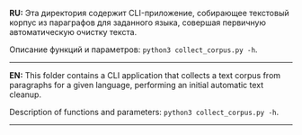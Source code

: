**RU:** Эта директория содержит CLI-приложение, собирающее текстовый корпус из параграфов для заданного языка, совершая первичную автоматическую очистку текста.

Описание функций и параметров: `python3 collect_corpus.py -h`.

---

**EN:** This folder contains a CLI application that collects a text corpus from paragraphs for a given language, performing an initial automatic text cleanup.

Description of functions and parameters: `python3 collect_corpus.py -h`.

---